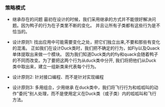 ### 策略模式

- 继承存在的问题
  最初在设计的时候，我们采用继承的方式并不能很好解决问题。因为鸭子的行为在子类里不断的变化。
  并且让所有子类都有这些行为是不恰当的。

- 设计原则1: 找出应用中可能需要变化之处，把它们独立出来,不要和那些有变化的混淆。
正如我们在设计Duck类时，我们把不确定的行为，如Fly以及Quack单体提取出来做一个模块。
因为我们知道Duck类内的fly和quack会随着鸭子的不同而改变。为了要把这两个行为从duck类中分开, 我们将把他们从Duck类中取出来，建立一组新类来代表每个行为。

- 设计原则2: 针对接口编程、而不是针对实现编程

- 设计原则3: 多用组合，少用继承
在duck类中，我们将飞行行为和呱呱叫的动作"委托"别人处理，而不是使用定义在Duck类（或子类）内的呱呱叫和飞行方法。

